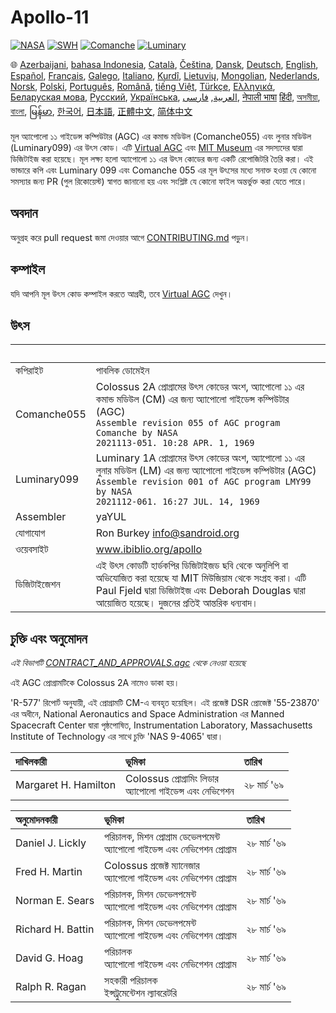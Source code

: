 # Apollo-11

[![NASA][1]][2]
[![SWH]][SWH_URL]
[![Comanche]][ComancheMilestone]
[![Luminary]][LuminaryMilestone]

🌐
[Azerbaijani][AZ],
[bahasa Indonesia][ID],
[Català][CA],
[Čeština][CZ],
[Dansk][DA],
[Deutsch][DE],
[English][EN],
[Español][ES],
[Français][FR],
[Galego][GL],
[Italiano][IT],
[Kurdî][KU],
[Lietuvių][LT],
[Mongolian][MN],
[Nederlands][NL],
[Norsk][NO],
[Polski][PL],
[Português][PT_BR],
[Română][RO],
[tiếng Việt][VI],
[Türkçe][TR],
[Ελληνικά][GR],
[Беларуская мова][BE],
[Русский][RU],
[Українська][UK],
[العربية][AR],
[فارسی][FA],
[नेपाली भाषा][NE]
[हिंदी][HI_IN],
[অসমীয়া][AS_IN],
[বাংলা][BD_BN],
[မြန်မာ][MM],
[한국어][KO_KR],
[日本語][JA],
[正體中文][ZH_TW],
[简体中文][ZH_CN]

[AR]:README.ar.md
[AS_IN]:README.as_in.md
[AZ]:README.az.md
[BD_BN]:README.bd_bn.md
[BE]:README.be.md
[CA]:README.ca.md
[CZ]:README.cz.md
[DA]:README.da.md
[DE]:README.de.md
[EN]:../README.md
[ES]:README.es.md
[FA]:README.fa.md
[FR]:README.fr.md
[GL]:README.gl.md
[GR]:README.gr.md
[HI_IN]:README.hi_in.md
[ID]:README.id.md
[IT]:README.it.md
[JA]:README.ja.md
[KO_KR]:README.ko_kr.md
[KU]:README.ku.md
[LT]:README.lt.md
[MM]:README.mm.md
[MN]:README.mn.md
[NE]:README.ne.md
[NL]:README.nl.md
[NO]:README.no.md
[PL]:README.pl.md
[PT_BR]:README.pt_br.md
[RO]:README.ro.md
[RU]:README.ru.md
[TR]:README.tr.md
[UK]:README.uk.md
[VI]:README.vi.md
[ZH_CN]:README.zh_cn.md
[ZH_TW]:README.zh_tw.md

মূল অ্যাপোলো ১১ গাইডেন্স কম্পিউটার (AGC) এর কমান্ড মডিউল (Comanche055) এবং লুনার মডিউল (Luminary099) এর উৎস কোড। এটি [Virtual AGC][3] এবং [MIT Museum][4] এর সদস্যদের দ্বারা ডিজিটাইজ করা হয়েছে। মূল লক্ষ্য হলো অ্যাপোলো ১১ এর উৎস কোডের জন্য একটি রেপোজিটরি তৈরি করা। এই ভান্ডারে কপি এবং Luminary 099 এবং Comanche 055 এর মূল উৎসের মধ্যে সনাক্ত হওয়া যে কোনো সমস্যার জন্য PR (পুল রিকোয়েস্ট) স্বাগত জানানো হয় এবং সংশ্লিষ্ট যে কোনো ফাইল অন্তর্ভুক্ত করা যেতে পারে।

## অবদান

অনুগ্রহ করে pull request জমা দেওয়ার আগে [CONTRIBUTING.md][7] পড়ুন।

## কম্পাইল

যদি আপনি মূল উৎস কোড কম্পাইল করতে আগ্রহী, তবে [Virtual AGC][8] দেখুন।

## উৎস

&nbsp;         | &nbsp;
:------------- | :-----
কপিরাইট       | পাবলিক ডোমেইন
Comanche055    | Colossus 2A প্রোগ্রামের উৎস কোডের অংশ, অ্যাপোলো ১১ এর কমান্ড মডিউল (CM) এর জন্য অ্যাপোলো গাইডেন্স কম্পিউটার (AGC)<br>`Assemble revision 055 of AGC program Comanche by NASA`<br>`2021113-051. 10:28 APR. 1, 1969`
Luminary099    | Luminary 1A প্রোগ্রামের উৎস কোডের অংশ, অ্যাপোলো ১১ এর লুনার মডিউল (LM) এর জন্য অ্যাপোলো গাইডেন্স কম্পিউটার (AGC)<br>`Assemble revision 001 of AGC program LMY99 by NASA`<br>`2021112-061. 16:27 JUL. 14, 1969`
Assembler      | yaYUL
যোগাযোগ        | Ron Burkey <info@sandroid.org>
ওয়েবসাইট       | www.ibiblio.org/apollo
ডিজিটাইজেশন     | এই উৎস কোডটি হার্ডকপির ডিজিটাইজড ছবি থেকে অনুলিপি বা অভিযোজিত করা হয়েছে যা MIT মিউজিয়াম থেকে সংগ্রহ করা। এটি Paul Fjeld দ্বারা ডিজিটাইজ এবং Deborah Douglas দ্বারা আয়োজিত হয়েছে। দুজনের প্রতিই আন্তরিক ধন্যবাদ।

## চুক্তি এবং অনুমোদন

*এই বিভাগটি [CONTRACT_AND_APPROVALS.agc] থেকে নেওয়া হয়েছে*

এই AGC প্রোগ্রামটিকে Colossus 2A নামেও ডাকা হয়।

'R-577' রিপোর্ট অনুযায়ী, এই প্রোগ্রামটি CM-এ ব্যবহৃত হয়েছিল। এই প্রজেক্ট DSR প্রোজেক্ট '55-23870' এর অধীনে, National Aeronautics and Space Administration এর Manned Spacecraft Center দ্বারা পৃষ্ঠপোষিত, Instrumentation Laboratory, Massachusetts Institute of Technology এর সাথে চুক্তি 'NAS 9-4065' দ্বারা।

দাখিলকারী             | ভূমিকা | তারিখ
:------------------- | :--- | :---
Margaret H. Hamilton | Colossus প্রোগ্রামিং লিডার<br>অ্যাপোলো গাইডেন্স এবং নেভিগেশন | ২৮ মার্চ '৬৯

অনুমোদনকারী          | ভূমিকা | তারিখ
:---------------- | :--- | :---
Daniel J. Lickly  | পরিচালক, মিশন প্রোগ্রাম ডেভেলপমেন্ট<br>অ্যাপোলো গাইডেন্স এবং নেভিগেশন প্রোগ্রাম | ২৮ মার্চ '৬৯
Fred H. Martin    | Colossus প্রজেক্ট ম্যানেজার<br>অ্যাপোলো গাইডেন্স এবং নেভিগেশন প্রোগ্রাম | ২৮ মার্চ '৬৯
Norman E. Sears   | পরিচালক, মিশন ডেভেলপমেন্ট<br>অ্যাপোলো গাইডেন্স এবং নেভিগেশন প্রোগ্রাম | ২৮ মার্চ '৬৯
Richard H. Battin | পরিচালক, মিশন ডেভেলপমেন্ট<br>অ্যাপোলো গাইডেন্স এবং নেভিগেশন প্রোগ্রাম | ২৮ মার্চ '৬৯
David G. Hoag     | পরিচালক<br>অ্যাপোলো গাইডেন্স এবং নেভিগেশন প্রোগ্রাম | ২৮ মার্চ '৬৯
Ralph R. Ragan    | সহকারী পরিচালক<br>ইন্সট্রুমেন্টেশন ল্যাবরেটরি | ২৮ মার্চ '৬৯

[CONTRACT_AND_APPROVALS.agc]:https://github.com/chrislgarry/Apollo-11/blob/master/Comanche055/CONTRACT_AND_APPROVALS.agc
[1]:https://flat.badgen.net/badge/NASA/Mission%20Overview/0B3D91
[2]:https://www.nasa.gov/mission_pages/apollo/missions/apollo11.html
[3]:http://www.ibiblio.org/apollo/
[4]:http://web.mit.edu/museum/
[5]:http://www.ibiblio.org/apollo/ScansForConversion/Luminary099/
[6]:http://www.ibiblio.org/apollo/ScansForConversion/Comanche055/
[7]:https://github.com/chrislgarry/Apollo-11/blob/master/Translations/CONTRIBUTING.md
[8]:https://github.com/rburkey2005/virtualagc
[SWH]:https://flat.badgen.net/badge/Software%20Heritage/Archive/0B3D91
[SWH_URL]:https://archive.softwareheritage.org/browse/origin/https://github.com/chrislgarry/Apollo-11/
[Comanche]:https://flat.badgen.net/github/milestones/chrislgarry/Apollo-11/1
[ComancheMilestone]:https://github.com/chrislgarry/Apollo-11/milestone/1
[Luminary]:https://flat.badgen.net/github/milestones/chrislgarry/Apollo-11/2
[LuminaryMilestone]:https://github.com/chrislgarry/Apollo-11/milestone/2
